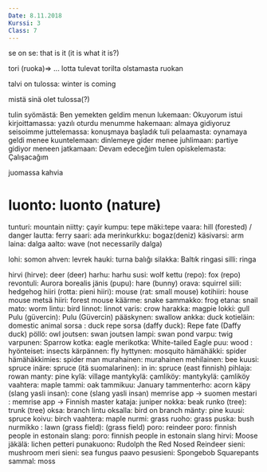 ```yaml
---
Date: 8.11.2018
Kurssi: 3
Class: 7
---
```


se on se: that is it (it is what it is?)

tori (ruoka)=> ...
lotta tulevat torilta olstamasta ruokan

talvi on tulossa: winter is coming

mistä sinä olet tulossa(?)


tulin syömästä: Ben yemekten geldim
menun lukemaan: Okuyorum
istui kirjoittamassa: yazılı oturdu
menumme hakemaan: almaya gidiyoruz
seisoimme juttelemassa: konuşmaya başladık
tuli pelaamasta: oynamaya geldi
menee kuuntelemaan: dinlemeye gider
menee juhlimaan: partiye gidiyor
meneen jatkamaan: Devam edeceğim
tulen opiskelemasta: Çalışacağım

juomassa kahvia

# luonto: luonto (nature)

tunturi: mountain
niitty: çayir
kumpu: tepe
mäki:tepe
vaara: hill (forested) / danger
lautta: ferry
saari: ada
merinkurkku: bogaz(deniz)
käsivarsi: arm
laina: dalga
aalto: wave (not necessarily dalga)

lohi: somon
ahven: levrek
hauki: turna balığı
silakka: Baltık ringasi
silli: ringa

hirvi (hirve): deer (deer)
harhu: harhu
susi: wolf
kettu (repo): fox (repo)
revontuli: Aurora borealis
jänis (pupu): hare (bunny)
orava: squirrel
siili: hedgehog
hiiri (rotta: pieni hiiri): mouse (rat: small mouse)
kotihiiri: house mouse
metsä hiiri: forest mouse
käärme: snake
sammakko: frog
etana: snail
mato: worm
lintu: bird
linnot: linnot
varis: crow
harakka: magpie
lokki: gull
Pulu (güvercin): Pulu (Güvercin)
pääskynen: swallow
ankka: duck
kotieläin: domestic animal
sorsa : duck
repe sorsa (daffy duck): Repe fate (Daffy duck)
pöllö: owl
joutsen: swan
joutsen lampi: swan pond
varpu: twig
varpunen: Sparrow
kotka: eagle
merikotka: White-tailed Eagle
puu: wood
: 
hyönteiset: insects
kärpännen: fly
hyttynen: mosquito
hämähäkki: spider
hämähäkkimies: spider man
murahainen: murahainen
mehilainen: bee
kuusi: spruce
inäre: spruce (itä suomalarinen): in in: spruce (east finnish)
pihlaja: rowan
manty: pine
kylä: village
mantykylä: çamliköy: mantykylä: çamliköy
vaahtera: maple
tammi: oak
tammikuu: January
tammenterho: acorn
käpy (slang yasli insan): cone (slang yasli insan)
memrise app -> suomen mestari : memrise app -> Finnish master
kataja: juniper
nokka: beak
runko (tree): trunk (tree)
oksa: branch
lintu oksalla: bird on branch
mänty: pine
kuusi: spruce
koivu: birch
vaahtera: maple
nurmi: grass
ruoho: grass
puska: bush
nurmikko : lawn
(grass field): (grass field)
poro: reindeer
poro: finnish people in estonain slang: poro: finnish people in estonain slang
hirvi: Moose
jäkälä: lichen
petteri punakuono: Rudolph the Red Nosed Reindeer
sieni: mushroom
meri sieni: sea fungus
paavo pesusieni: Spongebob Squarepants
sammal: moss



